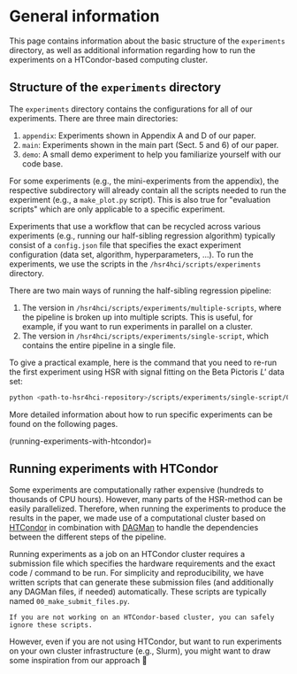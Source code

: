 # General information

This page contains information about the basic structure of the `experiments` directory, as well as additional information regarding how to run the experiments on a HTCondor-based computing cluster.


## Structure of the `experiments` directory

The `experiments` directory contains the configurations for all of our experiments. 
There are three main directories:

1. `appendix`: Experiments shown in Appendix A and D of our paper.
2. `main`: Experiments shown in the main part (Sect. 5 and 6) of our paper.
3. `demo`: A small demo experiment to help you familiarize yourself with our code base.

For some experiments (e.g., the mini-experiments from the appendix), the respective subdirectory will already contain all the scripts needed to run the experiment (e.g., a `make_plot.py` script).
This is also true for "evaluation scripts" which are only applicable to a specific experiment.

Experiments that use a workflow that can be recycled across various experiments (e.g., running our half-sibling regression algorithm) typically consist of a `config.json` file that specifies the exact experiment configuration (data set, algorithm, hyperparameters, ...). 
To run the experiments, we use the scripts in the `/hsr4hci/scripts/experiments` directory.

There are two main ways of running the half-sibling regression pipeline:
1. The version in `/hsr4hci/scripts/experiments/multiple-scripts`, where the pipeline is broken up into multiple scripts. 
   This is useful, for example, if you want to run experiments in parallel on a cluster. 
2. The version in `/hsr4hci/scripts/experiments/single-script`, which contains the entire pipeline in a single file.

To give a practical example, here is the command that you need to re-run the first experiment using HSR with signal fitting on the Beta Pictoris *L'* data set:

```bash
python <path-to-hsr4hci-repository>/scripts/experiments/single-script/01_run_pipeline.py --experiment-dir $HSR4HCI_EXPERIMENTS_DIR/main/5.1_first-results/signal_fitting/beta_pictoris__lp
```

More detailed information about how to run specific experiments can be found on the following pages.


(running-experiments-with-htcondor)=
## Running experiments with HTCondor

Some experiments are computationally rather expensive (hundreds to thousands of CPU hours). 
However, many parts of the HSR-method can be easily parallelized.
Therefore, when running the experiments to produce the results in the paper, we made use of a computational cluster based on [HTCondor](https://htcondor.org/) in combination with [DAGMan](https://research.cs.wisc.edu/htcondor/dagman/dagman.html) to handle the dependencies between the different steps of the pipeline.

Running experiments as a job on an HTCondor cluster requires a submission file which specifies the hardware requirements and the exact code / command to be run.
For simplicity and reproducibility, we have written scripts that can generate these submission files (and additionally any DAGMan files, if needed) automatically.
These scripts are typically named `00_make_submit_files.py`.

```{tip} 
If you are not working on an HTCondor-based cluster, you can safely ignore these scripts.
``` 

However, even if you are not using HTCondor, but want to run experiments on your own cluster infrastructure (e.g., Slurm), you might want to draw some inspiration from our approach 🙂 
